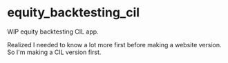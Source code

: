 # equity_backtesting_cil
WIP equity backtesting CIL app.

Realized I needed to know a lot more first before making a website version. So I'm making a CIL version first.
